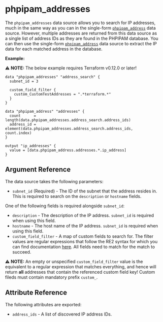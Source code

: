 # phpipam_addresses

The `phpipam_addresses` data source allows you to search for IP addresses, much
in the same way as you can in the single-form [`phpipam_address`](./address.md)
data source. However, multiple addresses are returned from this data source as
a single list of address IDs as they are found in the PHPIPAM database. You can
then use the single-form [`phpipam_address`](./address.md) data source to
extract the IP data for each matched address in the database.

**Example:**

⚠️  **NOTE:** The below example requires Terraform v0.12.0 or later!

```hcl
data "phpipam_addresses" "address_search" {
  subnet_id = 3

  custom_field_filter {
    custom_CustomTestAddresses = ".*terraform.*"
  }
}

data "phpipam_address" "addresses" {
  count      = length(data.phpipam_addresses.address_search.address_ids)
  address_id = element(data.phpipam_addresses.address_search.address_ids, count.index)
}

output "ip_addresses" {
  value = [data.phpipam_address.addresses.*.ip_address]
}
```

## Argument Reference

The data source takes the following parameters:

- `subnet_id` (Required) - The ID of the subnet that the address resides in. This is
   required to search on the `description` or `hostname` fields.

One of the following fields is required alongside `subnet_id`:

- `description` - The description of the IP address. `subnet_id` is required
   when using this field.
- `hostname` - The host name of the IP address. `subnet_id` is required when
   using this field.
- `custom_field_filter` - A map of custom fields to search for. The filter
   values are regular expressions that follow the RE2 syntax for which you can
   find documentation [here](https://github.com/google/re2/wiki/Syntax). All
   fields need to match for the match to succeed.

⚠️  **NOTE:** An empty or unspecified `custom_field_filter` value is the
equivalent to a regular expression that matches everything, and hence will
return **all** addresses that contain the referenced custom field key!
Custom fileds must contain mandatory prefix `custom_`.

## Attribute Reference

The following attributes are exported:

- `address_ids` - A list of discovered IP address IDs.
